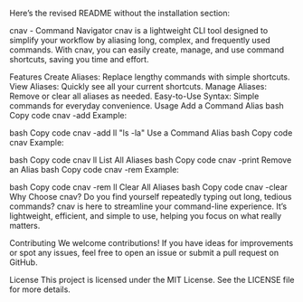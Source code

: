 
Here’s the revised README without the installation section:

cnav - Command Navigator
cnav is a lightweight CLI tool designed to simplify your workflow by aliasing long, complex, and frequently used commands. With cnav, you can easily create, manage, and use command shortcuts, saving you time and effort.

Features
Create Aliases: Replace lengthy commands with simple shortcuts.
View Aliases: Quickly see all your current shortcuts.
Manage Aliases: Remove or clear all aliases as needed.
Easy-to-Use Syntax: Simple commands for everyday convenience.
Usage
Add a Command Alias
bash
Copy code
cnav -add <alias> <command>
Example:

bash
Copy code
cnav -add ll "ls -la"
Use a Command Alias
bash
Copy code
cnav <alias>
Example:

bash
Copy code
cnav ll
List All Aliases
bash
Copy code
cnav -print
Remove an Alias
bash
Copy code
cnav -rem <alias>
Example:

bash
Copy code
cnav -rem ll
Clear All Aliases
bash
Copy code
cnav -clear
Why Choose cnav?
Do you find yourself repeatedly typing out long, tedious commands? cnav is here to streamline your command-line experience. It’s lightweight, efficient, and simple to use, helping you focus on what really matters.

Contributing
We welcome contributions! If you have ideas for improvements or spot any issues, feel free to open an issue or submit a pull request on GitHub.

License
This project is licensed under the MIT License. See the LICENSE file for more details.
